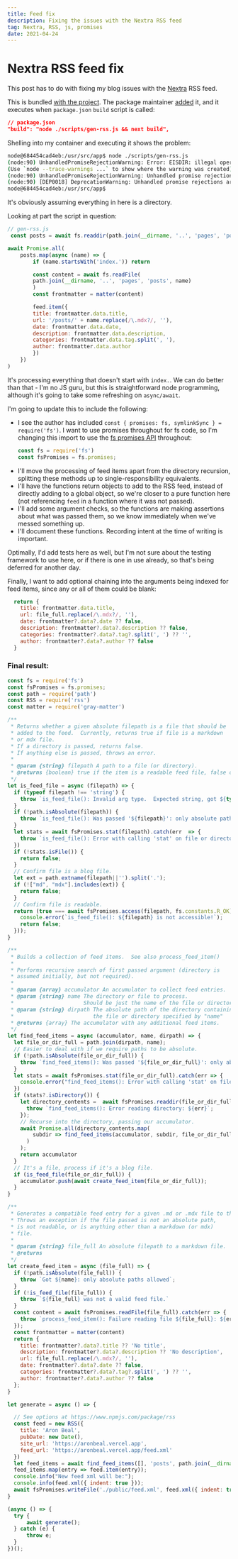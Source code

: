```yaml
---
title: Feed fix
description: Fixing the issues with the Nextra RSS feed
tag: Nextra, RSS, js, promises
date: 2021-04-24
---
```


# Nextra RSS feed fix

This post has to do with fixing my blog issues with the [Nextra](https://nextra.vercel.app/) RSS feed.

This is bundled [with the project](https://github.com/shuding/nextra).  The package maintainer [added](https://github.com/shuding/nextra/issues/24) it, and it executes when `package.json` `build` script is called:

```json
// package.json
"build": "node ./scripts/gen-rss.js && next build",
```
Shelling into my container and executing it shows the problem:
```sh
node@684454cad4eb:/usr/src/app$ node ./scripts/gen-rss.js
(node:90) UnhandledPromiseRejectionWarning: Error: EISDIR: illegal operation on a directory, read
(Use `node --trace-warnings ...` to show where the warning was created)
(node:90) UnhandledPromiseRejectionWarning: Unhandled promise rejection. This error originated either by throwing inside of an async function without a catch block, or by rejecting a promise which was not handled with .catch(). To terminate the node process on unhandled promise rejection, use the CLI flag `--unhandled-rejections=strict` (see https://nodejs.org/api/cli.html#cli_unhandled_rejections_mode). (rejection id: 1)
(node:90) [DEP0018] DeprecationWarning: Unhandled promise rejections are deprecated. In the future, promise rejections that are not handled will terminate the Node.js process with a non-zero exit code.
node@684454cad4eb:/usr/src/app$ 
```
It's obviously assuming everything in here is a directory. 

Looking at part the script in question:

```js
// gen-rss.js
 const posts = await fs.readdir(path.join(__dirname, '..', 'pages', 'posts'))

await Promise.all(
    posts.map(async (name) => {
        if (name.startsWith('index.')) return

        const content = await fs.readFile(
        path.join(__dirname, '..', 'pages', 'posts', name)
        )
        const frontmatter = matter(content)

        feed.item({
        title: frontmatter.data.title,
        url: '/posts/' + name.replace(/\.mdx?/, ''),
        date: frontmatter.data.date,
        description: frontmatter.data.description,
        categories: frontmatter.data.tag.split(', '),
        author: frontmatter.data.author
        })
    })
)
```
It's processing everything that doesn't start with `index.`.  We can do better than that - I'm no JS guru, but this is straightforward node programming, although it's going to take some refreshing on `async/await`. 

I'm going to update this to include the following:

- I see the author has included `const { promises: fs, symlinkSync } = require('fs')`.  I want to use promises throughout for fs code, so I'm changing this import to use the [fs promises API](https://nodejs.org/dist/latest-v10.x/docs/api/fs.html#fs_fs_promises_api) throughout:
    ```js
    const fs = require('fs')
    const fsPromises = fs.promises;
    ```
- I'll move the processing of feed items apart from the directory recursion, splitting these methods up to single-responsibility equivalents.
- I'll have the functions return objects to add to the RSS feed, instead of directly adding to a global object, so we're closer to a pure function here (not referencing `feed` in a function where it was not passed).
- I'll add some argument checks, so the functions are making assertions about what was passed them, so we know immediately when we've messed something up.
- I'll document these functions.  Recording intent at the time of writing is important.

Optimally, I'd add tests here as well, but I'm not sure about the testing framework to use here, or if there is one in use already, so that's being deferred for another day.

Finally, I want to add optional chaining into the arguments being indexed for feed items, since any or all of them could be blank:


```js
  return {
    title: frontmatter.data.title,
    url: file_full.replace(/\.mdx?/, ''),
    date: frontmatter?.data?.date ?? false,
    description: frontmatter?.data?.description ?? false,
    categories: frontmatter?.data?.tag?.split(', ') ?? '',
    author: frontmatter?.data?.author ?? false
  }
```

### Final result:

```js
const fs = require('fs')
const fsPromises = fs.promises;
const path = require('path')
const RSS = require('rss')
const matter = require('gray-matter')

/**
 * Returns whether a given absolute filepath is a file that should be
 * added to the feed.  Currently, returns true if file is a markdown
 * or mdx file.
 * If a directory is passed, returns false.
 * If anything else is passed, throws an error.
 * 
 * @param {string} filepath A path to a file (or directory).
 * @returns {boolean} true if the item is a readable feed file, false otherwise.
 */
let is_feed_file = async (filepath) => {
  if (typeof filepath !== 'string') {
    throw `is_feed_file(): Invalid arg type.  Expected string, got ${typeof filepath}`
  }  
  if (!path.isAbsolute(filepath)) {
    throw `is_feed_file(): Was passed '${filepath}': only absolute paths allowed`;
  }
  let stats = await fsPromises.stat(filepath).catch(err  => {
    throw `is_feed_file(): Error with calling 'stat' on file or directory: ${err}`
  })
  if (!stats.isFile()) {
    return false;
  }
  // Confirm file is a blog file.
  let ext = path.extname(filepath||'').split('.');
  if (!["md", "mdx"].includes(ext)) {
    return false;
  }
  // Confirm file is readable.
  return (true === await fsPromises.access(filepath, fs.constants.R_OK).catch(err  => {
    console.error(`is_feed_file(): ${filepath} is not accessible!`);
    return false;
  }));
}

/**
 * Builds a collection of feed items.  See also process_feed_item()
 * 
 * Performs recursive search of first passed argument (directory is
 * assumed initially, but not required).
 * 
 * @param {array} accumulator An accumulator to collect feed entries.
 * @param {string} name The directory or file to process.
 *                      Should be just the name of the file or directory.
 * @param {string} dirpath The absolute path of the directory containing 
 *                         the file or directory specified by "name"
 * @returns {array} The accumulator with any additional feed items.
 */
let find_feed_items = async (accumulator, name, dirpath) => {
  let file_or_dir_full = path.join(dirpath, name);
  // Easier to deal with if we require paths to be absolute.
  if (!path.isAbsolute(file_or_dir_full)) {
    throw `find_feed_items(): Was passed '${file_or_dir_full}': only absolute paths allowed`;
  }
  let stats = await fsPromises.stat(file_or_dir_full).catch(err => {
    console.error("find_feed_items(): Error with calling 'stat' on file or directory", err);
  })
  if (stats?.isDirectory()) {
    let directory_contents =  await fsPromises.readdir(file_or_dir_full).catch(err => {
      throw `find_feed_items(): Error reading directory: ${err}`;
    });
    // Recurse into the directory, passing our accumulator.
    await Promise.all(directory_contents.map(
        subdir => find_feed_items(accumulator, subdir, file_or_dir_full)
      )
    );
    return accumulator
  }
  // It's a file, process if it's a blog file.
  if (is_feed_file(file_or_dir_full)) {
    accumulator.push(await create_feed_item(file_or_dir_full));
  }
}

/**
 * Generates a compatible feed entry for a given .md or .mdx file to the feed.
 * Throws an exception if the file passed is not an absolute path,
 * is not readable, or is anything other than a markdown (or mdx)
 * file.
 * 
 * @param {string} file_full An absolute filepath to a markdown file.
 * @returns 
 */
let create_feed_item = async (file_full) => {
  if (!path.isAbsolute(file_full)) {
    throw `Got ${name}: only absolute paths allowed`;
  }
  if (!is_feed_file(file_full)) {
    throw `${file_full} was not a valid feed file.` 
  }
  const content = await fsPromises.readFile(file_full).catch(err => {
    throw `process_feed_item(): Failure reading file ${file_full}: ${err}`
  });
  const frontmatter = matter(content)
  return {
    title: frontmatter?.data?.title ?? 'No title',
    description: frontmatter?.data?.description ?? 'No description',
    url: file_full.replace(/\.mdx?/, ''),
    date: frontmatter?.data?.date ?? false,
    categories: frontmatter?.data?.tag?.split(', ') ?? '',
    author: frontmatter?.data?.author ?? false
  };
}

let generate = async () => {

  // See options at https://www.npmjs.com/package/rss
  const feed = new RSS({
    title: 'Aron Beal',
    pubDate: new Date(),
    site_url: 'https://aronbeal.vercel.app',
    feed_url: 'https://aronbeal.vercel.app/feed.xml'
  })
  let feed_items = await find_feed_items([], 'posts', path.join(__dirname, '..', 'pages'));
  feed_items.map(entry => feed.item(entry));
  console.info("New feed xml will be:");
  console.info(feed.xml({ indent: true }));
  await fsPromises.writeFile('./public/feed.xml', feed.xml({ indent: true }))
}

(async () => {
  try {
      await generate();
  } catch (e) {
      throw e;
  }
})();
```
